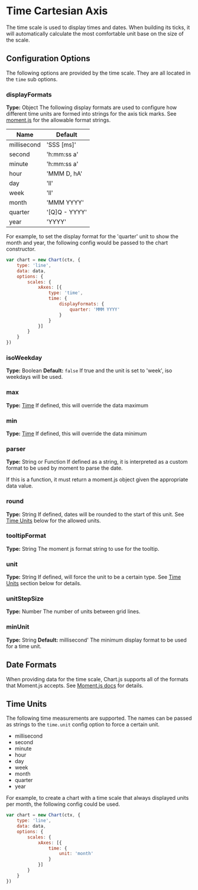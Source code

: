 # Time Cartesian Axis

The time scale is used to display times and dates. When building its ticks, it will automatically calculate the most comfortable unit base on the size of the scale.

## Configuration Options

The following options are provided by the time scale. They are all located in the `time` sub options.

### displayFormats
**Type:** Object
The following display formats are used to configure how different time units are formed into strings for the axis tick marks. See [moment.js](http://momentjs.com/docs/#/displaying/format/) for the allowable format strings.

Name | Default
--- | ---
millisecond | 'SSS [ms]'
second | 'h:mm:ss a'
minute | 'h:mm:ss a'
hour | 'MMM D, hA'
day | 'll'
week | 'll'
month | 'MMM YYYY'
quarter | '[Q]Q - YYYY'
year | 'YYYY'

For example, to set the display format for the 'quarter' unit to show the month and year, the following config would be passed to the chart constructor.

```javascript
var chart = new Chart(ctx, {
    type: 'line',
    data: data,
    options: {
        scales: {
            xAxes: [{
                type: 'time',
                time: {
                    displayFormats: {
                        quarter: 'MMM YYYY'
                    }
                }
            }]
        }
    }
})
```

### isoWeekday
**Type:** Boolean
**Default:** `false`
If true and the unit is set to 'week', iso weekdays will be used.

### max
**Type:** [Time](#date-formats)
If defined, this will override the data maximum

### min
**Type:** [Time](#date-formats)
If defined, this will override the data minimum

### parser
**Type:** String or Function
If defined as a string, it is interpreted as a custom format to be used by moment to parse the date. 

If this is a function, it must return a moment.js object given the appropriate data value.

### round
**Type:** String
If defined, dates will be rounded to the start of this unit. See [Time Units](#scales-time-units) below for the allowed units.

### tooltipFormat
**Type:** String
The moment js format string to use for the tooltip.

### unit
**Type:** String
If defined, will force the unit to be a certain type. See [Time Units](#scales-time-units) section below for details.

### unitStepSize
**Type:** Number
The number of units between grid lines.

### minUnit
**Type:** String
**Default:** millisecond'
The minimum display format to be used for a time unit.

## Date Formats

When providing data for the time scale, Chart.js supports all of the formats that Moment.js accepts. See [Moment.js docs](http://momentjs.com/docs/#/parsing/) for details.

## Time Units

The following time measurements are supported. The names can be passed as strings to the `time.unit` config option to force a certain unit.

* millisecond
* second
* minute
* hour
* day
* week
* month
* quarter
* year

For example, to create a chart with a time scale that always displayed units per month, the following config could be used.

```javascript
var chart = new Chart(ctx, {
    type: 'line',
    data: data,
    options: {
        scales: {
            xAxes: [{
                time: {
                    unit: 'month'
                }
            }]
        }
    }
})
```